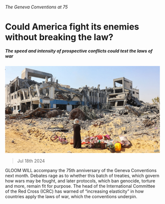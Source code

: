 ###### The Geneva Conventions at 75

# Could America fight its enemies without breaking the law? 

##### The speed and intensity of prospective conflicts could test the laws of war 

![image](images/20240720_IRP001.jpg) 

> Jul 18th 2024 

GLOOM WILL accompany the 75th anniversary of the Geneva Conventions next month. Debates rage as to whether this batch of treaties, which govern how wars may be fought, and later protocols, which ban genocide, torture and more, remain fit for purpose. The head of the International Committee of the Red Cross (ICRC) has warned of “increasing elasticity” in how countries apply the laws of war, which the conventions underpin. 

